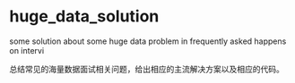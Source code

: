 # huge_data_solution
some solution about some huge data problem in frequently asked happens on intervi

总结常见的海量数据面试相关问题，给出相应的主流解决方案以及相应的代码。